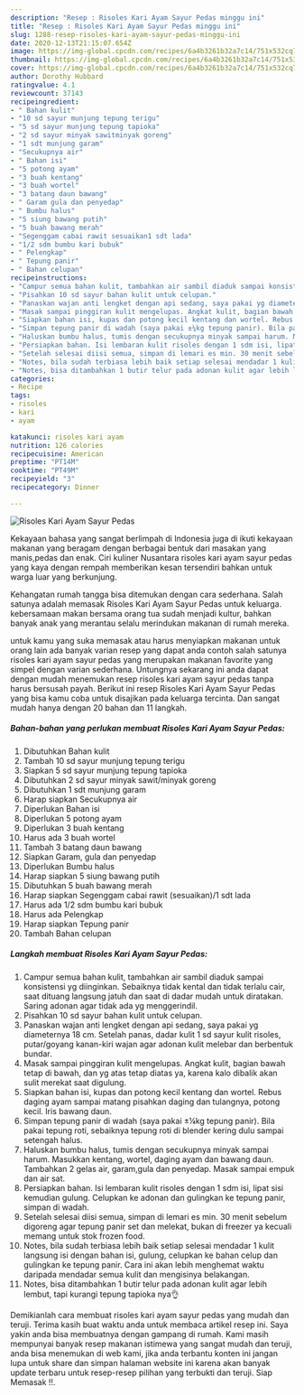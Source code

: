 ```yaml
---
description: "Resep : Risoles Kari Ayam Sayur Pedas minggu ini"
title: "Resep : Risoles Kari Ayam Sayur Pedas minggu ini"
slug: 1288-resep-risoles-kari-ayam-sayur-pedas-minggu-ini
date: 2020-12-13T21:15:07.654Z
image: https://img-global.cpcdn.com/recipes/6a4b3261b32a7c14/751x532cq70/risoles-kari-ayam-sayur-pedas-foto-resep-utama.jpg
thumbnail: https://img-global.cpcdn.com/recipes/6a4b3261b32a7c14/751x532cq70/risoles-kari-ayam-sayur-pedas-foto-resep-utama.jpg
cover: https://img-global.cpcdn.com/recipes/6a4b3261b32a7c14/751x532cq70/risoles-kari-ayam-sayur-pedas-foto-resep-utama.jpg
author: Dorothy Hubbard
ratingvalue: 4.1
reviewcount: 37143
recipeingredient:
- " Bahan kulit"
- "10 sd sayur munjung tepung terigu"
- "5 sd sayur munjung tepung tapioka"
- "2 sd sayur minyak sawitminyak goreng"
- "1 sdt munjung garam"
- "Secukupnya air"
- " Bahan isi"
- "5 potong ayam"
- "3 buah kentang"
- "3 buah wortel"
- "3 batang daun bawang"
- " Garam gula dan penyedap"
- " Bumbu halus"
- "5 siung bawang putih"
- "5 buah bawang merah"
- "Segenggam cabai rawit sesuaikan1 sdt lada"
- "1/2 sdm bumbu kari bubuk"
- " Pelengkap"
- " Tepung panir"
- " Bahan celupan"
recipeinstructions:
- "Campur semua bahan kulit, tambahkan air sambil diaduk sampai konsistensi yg diinginkan. Sebaiknya tidak kental dan tidak terlalu cair, saat dituang langsung jatuh dan saat di dadar mudah untuk diratakan. Saring adonan agar tidak ada yg menggerindil."
- "Pisahkan 10 sd sayur bahan kulit untuk celupan."
- "Panaskan wajan anti lengket dengan api sedang, saya pakai yg diameternya 18 cm. Setelah panas, dadar kulit 1 sd sayur kulit risoles, putar/goyang kanan-kiri wajan agar adonan kulit melebar dan berbentuk bundar."
- "Masak sampai pinggiran kulit mengelupas. Angkat kulit, bagian bawah tetap di bawah, dan yg atas tetap diatas ya, karena kalo dibalik akan sulit merekat saat digulung."
- "Siapkan bahan isi, kupas dan potong kecil kentang dan wortel. Rebus daging ayam sampai matang pisahkan daging dan tulangnya, potong kecil. Iris bawang daun."
- "Simpan tepung panir di wadah (saya pakai ±¼kg tepung panir). Bila pakai tepung roti, sebaiknya tepung roti di blender kering dulu sampai setengah halus."
- "Haluskan bumbu halus, tumis dengan secukupnya minyak sampai harum. Masukkan kentang, wortel, daging ayam dan bawang daun. Tambahkan 2 gelas air, garam,gula dan penyedap. Masak sampai empuk dan air sat."
- "Persiapkan bahan. Isi lembaran kulit risoles dengan 1 sdm isi, lipat sisi kemudian gulung. Celupkan ke adonan dan gulingkan ke tepung panir, simpan di wadah."
- "Setelah selesai diisi semua, simpan di lemari es min. 30 menit sebelum digoreng agar tepung panir set dan melekat, bukan di freezer ya kecuali memang untuk stok frozen food."
- "Notes, bila sudah terbiasa lebih baik setiap selesai mendadar 1 kulit langsung isi dengan bahan isi, gulung, celupkan ke bahan celup dan gulingkan ke tepung panir. Cara ini akan lebih menghemat waktu daripada mendadar semua kulit dan mengisinya belakangan."
- "Notes, bisa ditambahkan 1 butir telur pada adonan kulit agar lebih lembut, tapi kurangi tepung tapioka nya👌"
categories:
- Recipe
tags:
- risoles
- kari
- ayam

katakunci: risoles kari ayam 
nutrition: 126 calories
recipecuisine: American
preptime: "PT14M"
cooktime: "PT49M"
recipeyield: "3"
recipecategory: Dinner

---
```



![Risoles Kari Ayam Sayur Pedas](https://img-global.cpcdn.com/recipes/6a4b3261b32a7c14/751x532cq70/risoles-kari-ayam-sayur-pedas-foto-resep-utama.jpg)

Kekayaan bahasa yang sangat berlimpah di Indonesia juga di ikuti kekayaan makanan yang beragam dengan berbagai bentuk dari masakan yang manis,pedas dan enak. Ciri kuliner Nusantara risoles kari ayam sayur pedas yang kaya dengan rempah memberikan kesan tersendiri bahkan untuk warga luar yang berkunjung.




Kehangatan rumah tangga bisa ditemukan dengan cara sederhana. Salah satunya adalah memasak Risoles Kari Ayam Sayur Pedas untuk keluarga. kebersamaan makan bersama orang tua sudah menjadi kultur, bahkan banyak anak yang merantau selalu merindukan makanan di rumah mereka.

untuk kamu yang suka memasak atau harus menyiapkan makanan untuk orang lain ada banyak varian resep yang dapat anda contoh salah satunya risoles kari ayam sayur pedas yang merupakan makanan favorite yang simpel dengan varian sederhana. Untungnya sekarang ini anda dapat dengan mudah menemukan resep risoles kari ayam sayur pedas tanpa harus bersusah payah.
Berikut ini resep Risoles Kari Ayam Sayur Pedas yang bisa kamu coba untuk disajikan pada keluarga tercinta. Dan sangat mudah hanya dengan 20 bahan dan 11 langkah.


<!--inarticleads1-->

##### Bahan-bahan yang perlukan membuat Risoles Kari Ayam Sayur Pedas:

1. Dibutuhkan  Bahan kulit
1. Tambah 10 sd sayur munjung tepung terigu
1. Siapkan 5 sd sayur munjung tepung tapioka
1. Dibutuhkan 2 sd sayur minyak sawit/minyak goreng
1. Dibutuhkan 1 sdt munjung garam
1. Harap siapkan Secukupnya air
1. Diperlukan  Bahan isi
1. Diperlukan 5 potong ayam
1. Diperlukan 3 buah kentang
1. Harus ada 3 buah wortel
1. Tambah 3 batang daun bawang
1. Siapkan  Garam, gula dan penyedap
1. Diperlukan  Bumbu halus
1. Harap siapkan 5 siung bawang putih
1. Dibutuhkan 5 buah bawang merah
1. Harap siapkan Segenggam cabai rawit (sesuaikan)/1 sdt lada
1. Harus ada 1/2 sdm bumbu kari bubuk
1. Harus ada  Pelengkap
1. Harap siapkan  Tepung panir
1. Tambah  Bahan celupan




<!--inarticleads2-->

##### Langkah membuat  Risoles Kari Ayam Sayur Pedas:

1. Campur semua bahan kulit, tambahkan air sambil diaduk sampai konsistensi yg diinginkan. Sebaiknya tidak kental dan tidak terlalu cair, saat dituang langsung jatuh dan saat di dadar mudah untuk diratakan. Saring adonan agar tidak ada yg menggerindil.
1. Pisahkan 10 sd sayur bahan kulit untuk celupan.
1. Panaskan wajan anti lengket dengan api sedang, saya pakai yg diameternya 18 cm. Setelah panas, dadar kulit 1 sd sayur kulit risoles, putar/goyang kanan-kiri wajan agar adonan kulit melebar dan berbentuk bundar.
1. Masak sampai pinggiran kulit mengelupas. Angkat kulit, bagian bawah tetap di bawah, dan yg atas tetap diatas ya, karena kalo dibalik akan sulit merekat saat digulung.
1. Siapkan bahan isi, kupas dan potong kecil kentang dan wortel. Rebus daging ayam sampai matang pisahkan daging dan tulangnya, potong kecil. Iris bawang daun.
1. Simpan tepung panir di wadah (saya pakai ±¼kg tepung panir). Bila pakai tepung roti, sebaiknya tepung roti di blender kering dulu sampai setengah halus.
1. Haluskan bumbu halus, tumis dengan secukupnya minyak sampai harum. Masukkan kentang, wortel, daging ayam dan bawang daun. Tambahkan 2 gelas air, garam,gula dan penyedap. Masak sampai empuk dan air sat.
1. Persiapkan bahan. Isi lembaran kulit risoles dengan 1 sdm isi, lipat sisi kemudian gulung. Celupkan ke adonan dan gulingkan ke tepung panir, simpan di wadah.
1. Setelah selesai diisi semua, simpan di lemari es min. 30 menit sebelum digoreng agar tepung panir set dan melekat, bukan di freezer ya kecuali memang untuk stok frozen food.
1. Notes, bila sudah terbiasa lebih baik setiap selesai mendadar 1 kulit langsung isi dengan bahan isi, gulung, celupkan ke bahan celup dan gulingkan ke tepung panir. Cara ini akan lebih menghemat waktu daripada mendadar semua kulit dan mengisinya belakangan.
1. Notes, bisa ditambahkan 1 butir telur pada adonan kulit agar lebih lembut, tapi kurangi tepung tapioka nya👌




Demikianlah cara membuat risoles kari ayam sayur pedas yang mudah dan teruji. Terima kasih buat waktu anda untuk membaca artikel resep ini. Saya yakin anda bisa membuatnya dengan gampang di rumah. Kami masih mempunyai banyak resep makanan istimewa yang sangat mudah dan teruji, anda bisa menemukan di web kami, jika anda terbantu konten ini jangan lupa untuk share dan simpan halaman website ini karena akan banyak update terbaru untuk resep-resep pilihan yang terbukti dan teruji. Siap Memasak !!. 
